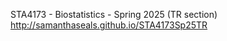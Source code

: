 STA4173 - Biostatistics - Spring 2025 (TR section)<br>
http://samanthaseals.github.io/STA4173Sp25TR
